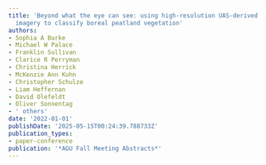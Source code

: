 ```yaml
---
title: 'Beyond what the eye can see: using high-resolution UAS-derived hyperspectral
  imagery to classify boreal peatland vegetation'
authors:
- Sophia A Burke
- Michael W Palace
- Franklin Sullivan
- Clarice R Perryman
- Christina Herrick
- McKenzie Ann Kuhn
- Christopher Schulze
- Liam Heffernan
- David Olefeldt
- Oliver Sonnentag
- ' others'
date: '2022-01-01'
publishDate: '2025-05-15T00:24:39.788733Z'
publication_types:
- paper-conference
publication: '*AGU Fall Meeting Abstracts*'
---
```

